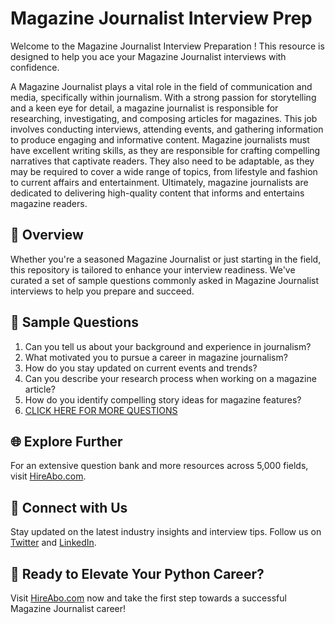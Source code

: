 # Magazine Journalist Interview Prep

Welcome to the Magazine Journalist Interview Preparation ! This resource is designed to help you ace your Magazine Journalist interviews with confidence.

A Magazine Journalist plays a vital role in the field of communication and media, specifically within journalism. With a strong passion for storytelling and a keen eye for detail, a magazine journalist is responsible for researching, investigating, and composing articles for magazines. This job involves conducting interviews, attending events, and gathering information to produce engaging and informative content. Magazine journalists must have excellent writing skills, as they are responsible for crafting compelling narratives that captivate readers. They also need to be adaptable, as they may be required to cover a wide range of topics, from lifestyle and fashion to current affairs and entertainment. Ultimately, magazine journalists are dedicated to delivering high-quality content that informs and entertains magazine readers.

## 🚀 Overview

Whether you're a seasoned Magazine Journalist or just starting in the field, this repository is tailored to enhance your interview readiness. We've curated a set of sample questions commonly asked in Magazine Journalist interviews to help you prepare and succeed.

## 📝 Sample Questions

1. Can you tell us about your background and experience in journalism?
2. What motivated you to pursue a career in magazine journalism?
3. How do you stay updated on current events and trends?
4. Can you describe your research process when working on a magazine article?
5. How do you identify compelling story ideas for magazine features?
6. [CLICK HERE FOR MORE QUESTIONS](https://hireabo.com/job/8_0_15/Magazine%20Journalist)

## 🌐 Explore Further

For an extensive question bank and more resources across 5,000 fields, visit [HireAbo.com](https://www.hireabo.com).

## 📱 Connect with Us

Stay updated on the latest industry insights and interview tips. Follow us on [Twitter](https://twitter.com/hireabo) and [LinkedIn](https://www.linkedin.com/in/hire-abo-3609972a8/).

## 🚀 Ready to Elevate Your Python Career?

Visit [HireAbo.com](https://www.hireabo.com) now and take the first step towards a successful Magazine Journalist career!